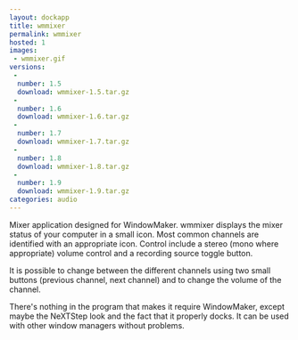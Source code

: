 ```yaml
---
layout: dockapp
title: wmmixer
permalink: wmmixer
hosted: 1
images:
 - wmmixer.gif
versions:
 -
  number: 1.5
  download: wmmixer-1.5.tar.gz
 -
  number: 1.6
  download: wmmixer-1.6.tar.gz
 -
  number: 1.7
  download: wmmixer-1.7.tar.gz
 -
  number: 1.8
  download: wmmixer-1.8.tar.gz
 -
  number: 1.9
  download: wmmixer-1.9.tar.gz
categories: audio
---
```

Mixer application designed for WindowMaker.
wmmixer displays the mixer status of your computer in a small icon.
Most common channels are identified with an appropriate icon. Control
include a stereo (mono where appropriate) volume control and a recording
source toggle button.

It is possible to change between the different channels using two small
buttons (previous channel, next channel) and to change the volume of the
channel.

There's nothing in the program that makes it require WindowMaker, except maybe
the NeXTStep look and the fact that it properly docks. It can be used with
other window managers without problems.
